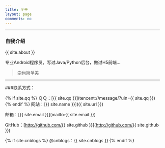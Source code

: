 ```yaml
---
title: 关于
layout: page
comments: no
---
```


---
### 自我介绍

{{ site.about }}

专业Android程序员，写过Java/Python后台，做过H5前端...

> 崇尚简单美

----

###联系方式：

{% if site.qq %}
ＱＱ：[{{ site.qq }}](tencent://message/?uin={{ site.qq }})
{% endif %}
网站：[{{ site.name }}]({{ site.url }})

邮箱：[{{ site.email }}](mailto:{{ site.email }})

GitHub：[http://github.com/{{ site.github }}](http://github.com/{{ site.github }})

{% if site.cnblogs %}
@cnblogs：{{ site.cnblogs }}
{% endif %}